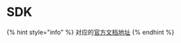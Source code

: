 # SDK

{% hint style="info" %}
对应的[官方文档地址](https://contributing.bitwarden.com/getting-started/sdk/)
{% endhint %}
